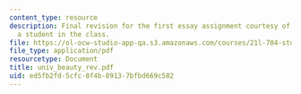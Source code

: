 ```yaml
---
content_type: resource
description: Final revision for the first essay assignment courtesy of Jonathan Blum,
  a student in the class.
file: https://ol-ocw-studio-app-qa.s3.amazonaws.com/courses/21l-704-studies-in-poetry-british-poetry-and-the-sciences-of-the-mind-fall-2004/ed5fb2fd5cfc8f4b89137bfbd669c582_univ_beauty_rev.pdf
file_type: application/pdf
resourcetype: Document
title: univ_beauty_rev.pdf
uid: ed5fb2fd-5cfc-8f4b-8913-7bfbd669c582
---
```

